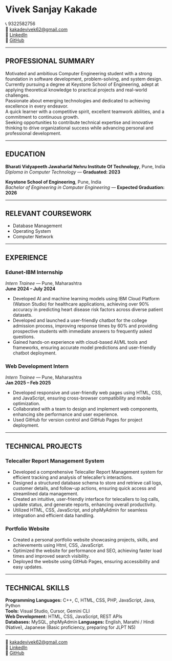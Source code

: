 # Vivek Sanjay Kakade

📞 9322582756  
📧 [kakadevivek62@gmail.com](mailto:kakadevivek62@gmail.com)  
🔗 [LinkedIn](https://www.linkedin.com/in/vivek-kakade)  
🔗 [GitHub](https://github.com/vivek9322)

---

## PROFESSIONAL SUMMARY

Motivated and ambitious Computer Engineering student with a strong foundation in software development, problem-solving, and system design.  
Currently pursuing a degree at Keystone School of Engineering, adept at applying theoretical knowledge to practical projects and real-world challenges.  
Passionate about emerging technologies and dedicated to achieving excellence in every endeavor.  
A quick learner with a competitive spirit, excellent teamwork abilities, and a commitment to continuous growth.  
Seeking opportunities to contribute technical expertise and innovative thinking to drive organizational success while advancing personal and professional development.

---

## EDUCATION

**Bharati Vidyapeeth Jawaharlal Nehru Institute Of Technology**, Pune, India  
*Diploma in Computer Technology* — **Graduated: 2023**

**Keystone School of Engineering**, Pune, India  
*Bachelor of Engineering in Computer Engineering* — **Expected Graduation: 2026**

---

## RELEVANT COURSEWORK

- Database Management  
- Operating System  
- Computer Network  

---

## EXPERIENCE

### **Edunet-IBM Internship**  
*Intern Trainee* — Pune, Maharashtra  
**June 2024 – July 2024**
- Developed AI and machine learning models using IBM Cloud Platform (Watson Studio) for healthcare applications, achieving over 90% accuracy in predicting heart disease risk factors across diverse patient datasets.
- Developed and launched a user-friendly chatbot for the college admission process, improving response times by 60% and providing prospective students with immediate answers to frequently asked questions.
- Gained hands-on experience with cloud-based AI/ML tools and frameworks, ensuring accurate model predictions and user-friendly chatbot deployment.

### **Web Development Intern**  
*Intern Trainee* — Pune, Maharashtra  
**Jan 2025 – Feb 2025**
- Developed responsive and user-friendly web pages using HTML, CSS, and JavaScript, ensuring cross-browser compatibility and mobile optimization.
- Collaborated with a team to design and implement web components, enhancing site performance and user experience.
- Used GitHub for version control and GitHub Pages for project deployment.

---

## TECHNICAL PROJECTS

### **Telecaller Report Management System**
- Developed a comprehensive Telecaller Report Management system for efficient tracking and analysis of telecaller’s interactions.
- Designed a structured database schema to store and retrieve call logs, customer details, and follow-up actions, ensuring quick access and streamlined data management.
- Created an intuitive, user-friendly interface for telecallers to log calls, update status, and generate reports, enhancing overall productivity.
- Utilized HTML, CSS, JavaScript, and phpMyAdmin for seamless integration and efficient data handling.

### **Portfolio Website**
- Created a personal portfolio website showcasing projects, skills, and achievements using Html, CSS, JavaScript.
- Optimized the website for performance and SEO, achieving faster load times and improved search visibility.
- Deployed the website using GitHub Pages, ensuring accessibility and easy updates.

---

## TECHNICAL SKILLS

**Programming Languages:** C++, C, HTML, CSS, PHP, JavaScript, Java, Python  
**Tools:** Visual Studio, Cursor, Gemini CLI  
**Web Development:** HTML, CSS, JavaScript, REST APIs  
**Databases:** MySQL, phpMyAdmin
**Languages:** English, Marathi / Hindi (Native), Japanese (Basic proficiency, preparing for JLPT N5)

---

📧 [kakadevivek62@gmail.com](mailto:kakadevivek62@gmail.com)  
🔗 [LinkedIn](https://www.linkedin.com/in/vivek-kakade)  
🔗 [GitHub](https://github.com/vivek9322)
